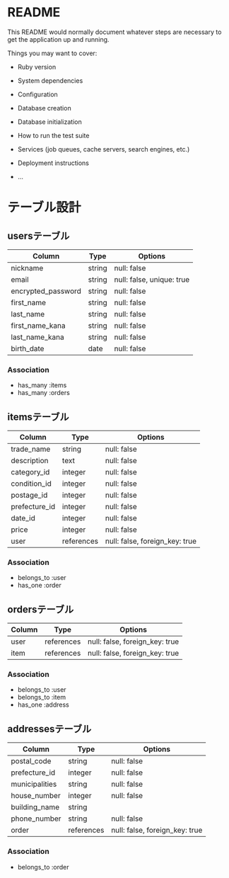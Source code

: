 # README

This README would normally document whatever steps are necessary to get the
application up and running.

Things you may want to cover:

* Ruby version

* System dependencies

* Configuration

* Database creation

* Database initialization

* How to run the test suite

* Services (job queues, cache servers, search engines, etc.)

* Deployment instructions

* ...

# テーブル設計

## usersテーブル

| Column              | Type   | Options                   | 
| ------------------- | ------ | ------------------------- | 
| nickname            | string | null: false               | 
| email               | string | null: false, unique: true | 
| encrypted_password  | string | null: false               | 
| first_name          | string | null: false               | 
| last_name           | string | null: false               | 
| first_name_kana     | string | null: false               | 
| last_name_kana      | string | null: false               | 
| birth_date          | date   | null: false               | 

### Association

- has_many :items
- has_many :orders


## itemsテーブル

| Column        | Type       | Options                        | 
| ------------- | ---------- | ------------------------------ | 
| trade_name    | string     | null: false                    | 
| description   | text       | null: false                    | 
| category_id   | integer    | null: false                    | 
| condition_id  | integer    | null: false                    | 
| postage_id    | integer    | null: false                    | 
| prefecture_id | integer    | null: false                    | 
| date_id       | integer    | null: false                    | 
| price         | integer    | null: false                    | 
| user          | references | null: false, foreign_key: true | 

### Association

- belongs_to :user
- has_one :order


## ordersテーブル

| Column  | Type       | Options                        | 
| ------- | ---------- | ------------------------------ | 
| user    | references | null: false, foreign_key: true | 
| item    | references | null: false, foreign_key: true | 

### Association

- belongs_to :user
- belongs_to :item
- has_one :address


## addressesテーブル

| Column         | Type       | Options                        | 
| -------------- | ---------- | ------------------------------ | 
| postal_code    | string     | null: false                    | 
| prefecture_id  | integer    | null: false                    | 
| municipalities | string     | null: false                    | 
| house_number   | integer    | null: false                    | 
| building_name  | string     |                                | 
| phone_number   | string     | null: false                    | 
| order          | references | null: false, foreign_key: true | 

### Association

- belongs_to :order
